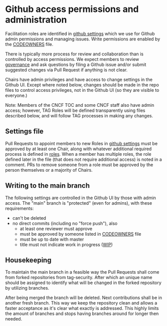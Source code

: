 # Github access permissions and administration

Facilitation roles are identified in [github settings](/.github/settings.yml)
which we use for Github admin permissions and managing issues. Write permissions
are enabled by the [CODEOWNERS](/CODEOWNERS) file.

There is typically more process for review and collaboration than is controlled
by access permissions. We expect members to review [governance](/governance)
and ask questions by filing a Github issue and/or submit suggested changes via
Pull Request if anything is not clear.

Chairs have admin privileges and have access to change settings in the Github
UI. Except where noted below, changes should be made in the repo files to
control access privileges, not in the Github UI (so they are visible to
everyone.)

Note: Members of the CNCF TOC and some CNCF staff also have admin access;
however, TAG Roles will be defined transparently using files described below,
and will follow TAG processes in making any changes.

## Settings file

Pull Requests to appoint members to new Roles in
[github settings](/.github/settings.yml) must be approved by at least one Chair,
along with whatever additional required process is defined in
[roles](roles.md). When a member has multiple roles, the role defined later in
the file (that does not require additional access) is noted in a comment. PRs to
remove someone from a role must be approved by the person themselves or a
majority of Chairs.

## Writing to the main branch

The following settings are controlled in the Github UI by those with admin
access. The "main" branch is "protected" (even for admins), with these
requirements:

- can't be deleted
- no direct commits (including no "force push"), also
  - at least one reviewer must approve
  - must be approved by someone listed in [CODEOWNERS](/CODEOWNERS) file
  - must be up to date with master
  - title must not indicate work in
    progress ([WIP](https://github.com/apps/wip))

## Housekeeping
To maintain the main branch in a feasible way the Pull Requests shall come
from forked repositories from tag-security. After which an unique name
should be assigned to identify what will be changed in the forked
repository by utilizing branches.

After being merged the branch will be deleted.
Next contributions shall be in another fresh branch.
This way we keep the repository clean and allows a faster acceptance as
it's clear what exactly is addressed. This highly limits the amount of
branches and stops having branches around for longer then needed.
